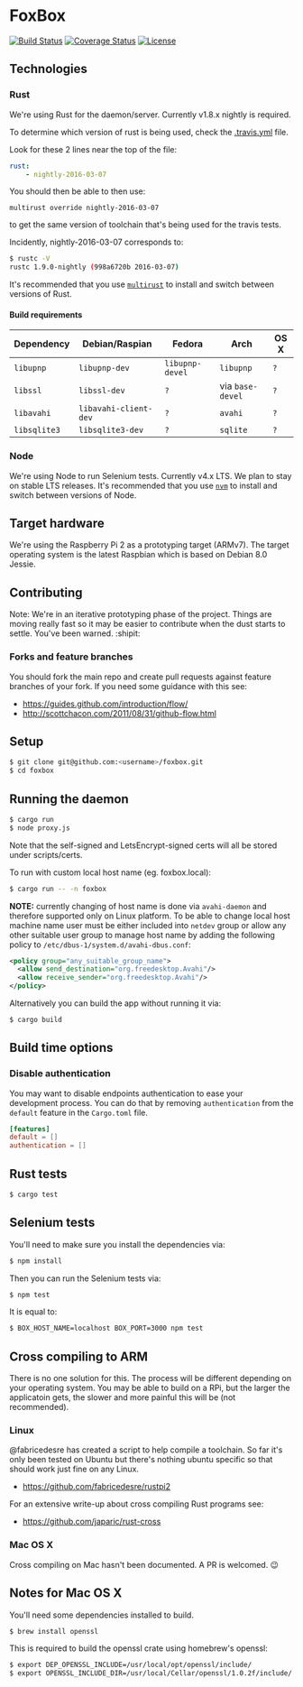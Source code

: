 # FoxBox

[![Build Status](https://travis-ci.org/fxbox/foxbox.svg?branch=master)](https://travis-ci.org/fxbox/foxbox)
[![Coverage Status](https://coveralls.io/repos/github/fxbox/foxbox/badge.svg?branch=master)](https://coveralls.io/github/fxbox/foxbox?branch=master)
[![License](https://img.shields.io/badge/license-MPL2-blue.svg)](https://raw.githubusercontent.com/fxbox/foxbox/master/LICENSE)


## Technologies

### Rust

We're using Rust for the daemon/server. Currently v1.8.x nightly is required.

To determine which version of rust is being used, check the
[.travis.yml](https://github.com/fxbox/foxbox/blob/master/.travis.yml) file.

Look for these 2 lines near the top of the file:
```yaml
rust:
    - nightly-2016-03-07
```
You should then be able to then use:
```
multirust override nightly-2016-03-07
```
to get the same version of toolchain that's being used for the travis tests.

Incidently, nightly-2016-03-07 corresponds to:
```bash
$ rustc -V
rustc 1.9.0-nightly (998a6720b 2016-03-07)
```

It's recommended that you use [`multirust`](https://github.com/brson/multirust)
to install and switch between versions of Rust.

#### Build requirements

| Dependency   | Debian/Raspian        | Fedora          | Arch             | OS X |
| ------------ | --------------------- | --------------- | ---------------- | ---- |
| `libupnp`    | `libupnp-dev`         | `libupnp-devel` | `libupnp`        | `?`  |
| `libssl`     | `libssl-dev`          | `?`             | via `base-devel` | `?`  |
| `libavahi`   | `libavahi-client-dev` | `?`             | `avahi`          | `?`  |
| `libsqlite3` | `libsqlite3-dev`      | `?`             | `sqlite`         | `?`  |

### Node

We're using Node to run Selenium tests. Currently v4.x LTS. We plan to stay on
stable LTS releases. It's recommended that you use
[`nvm`](https://github.com/creationix/nvm) to install and switch between
versions of Node.


## Target hardware

We're using the Raspberry Pi 2 as a prototyping target (ARMv7). The target
operating system is the latest Raspbian which is based on Debian 8.0 Jessie.


## Contributing

Note: We're in an iterative prototyping phase of the project. Things are moving
really fast so it may be easier to contribute when the dust starts to settle.
You've been warned. :shipit:

### Forks and feature branches

You should fork the main repo and create pull requests against feature branches
of your fork. If you need some guidance with this see:

 - https://guides.github.com/introduction/flow/
 - http://scottchacon.com/2011/08/31/github-flow.html


## Setup

```bash
$ git clone git@github.com:<username>/foxbox.git
$ cd foxbox
```

## Running the daemon

```bash
$ cargo run
$ node proxy.js
```

Note that the self-signed and LetsEncrypt-signed certs will all be stored under
scripts/certs.

To run with custom local host name (eg. foxbox.local):

```bash
$ cargo run -- -n foxbox
```

__NOTE:__ currently changing of host name is done via ```avahi-daemon``` and therefore supported only on Linux platform. To be able to change local host machine name user must be either included into ```netdev``` group or allow any other suitable user group to manage host name by adding the following policy to ```/etc/dbus-1/system.d/avahi-dbus.conf```:
```xml
<policy group="any_suitable_group_name">
  <allow send_destination="org.freedesktop.Avahi"/>
  <allow receive_sender="org.freedesktop.Avahi"/>
</policy>
```

Alternatively you can build the app without running it via:

```bash
$ cargo build
```

## Build time options
### Disable authentication
You may want to disable endpoints authentication to ease your development process. You can do that by removing `authentication` from the `default` feature in the `Cargo.toml` file.

```conf
[features]
default = []
authentication = []
```

## Rust tests

```bash
$ cargo test
```


## Selenium tests

You'll need to make sure you install the dependencies via:

```bash
$ npm install
```

Then you can run the Selenium tests via:

```bash
$ npm test
```

It is equal to:

```bash
$ BOX_HOST_NAME=localhost BOX_PORT=3000 npm test
```

## Cross compiling to ARM

There is no one solution for this. The process will be different depending on
your operating system. You may be able to build on a RPi, but the larger the
applicatoin gets, the slower and more painful this will be (not recommended).

### Linux

@fabricedesre has created a script to help compile a toolchain. So far it's
only been tested on Ubuntu but there's nothing ubuntu specific so that should
work just fine on any Linux.

 - https://github.com/fabricedesre/rustpi2

For an extensive write-up about cross compiling Rust programs see:

 - https://github.com/japaric/rust-cross


### Mac OS X

Cross compiling on Mac hasn't been documented. A PR is welcomed. :wink:


## Notes for Mac OS X

You'll need some dependencies installed to build.

``` bash
$ brew install openssl
```

This is required to build the openssl crate using homebrew's openssl:

``` bash
$ export DEP_OPENSSL_INCLUDE=/usr/local/opt/openssl/include/
$ export OPENSSL_INCLUDE_DIR=/usr/local/Cellar/openssl/1.0.2f/include/
```
